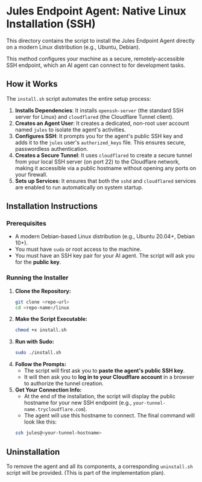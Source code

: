 # Jules Endpoint Agent: Native Linux Installation (SSH)

This directory contains the script to install the Jules Endpoint Agent directly on a modern Linux distribution (e.g., Ubuntu, Debian).

This method configures your machine as a secure, remotely-accessible SSH endpoint, which an AI agent can connect to for development tasks.

## How it Works

The `install.sh` script automates the entire setup process:
1.  **Installs Dependencies**: It installs `openssh-server` (the standard SSH server for Linux) and `cloudflared` (the Cloudflare Tunnel client).
2.  **Creates an Agent User**: It creates a dedicated, non-root user account named `jules` to isolate the agent's activities.
3.  **Configures SSH**: It prompts you for the agent's public SSH key and adds it to the `jules` user's `authorized_keys` file. This ensures secure, passwordless authentication.
4.  **Creates a Secure Tunnel**: It uses `cloudflared` to create a secure tunnel from your local SSH server (on port 22) to the Cloudflare network, making it accessible via a public hostname without opening any ports on your firewall.
5.  **Sets up Services**: It ensures that both the `sshd` and `cloudflared` services are enabled to run automatically on system startup.

## Installation Instructions

### Prerequisites
- A modern Debian-based Linux distribution (e.g., Ubuntu 20.04+, Debian 10+).
- You must have `sudo` or root access to the machine.
- You must have an SSH key pair for your AI agent. The script will ask you for the **public key**.

### Running the Installer

1.  **Clone the Repository:**
    ```bash
    git clone <repo-url>
    cd <repo-name>/linux
    ```
2.  **Make the Script Executable:**
    ```bash
    chmod +x install.sh
    ```
3.  **Run with Sudo:**
    ```bash
    sudo ./install.sh
    ```
4.  **Follow the Prompts:**
    - The script will first ask you to **paste the agent's public SSH key**.
    - It will then ask you to **log in to your Cloudflare account** in a browser to authorize the tunnel creation.
5.  **Get Your Connection Info:**
    - At the end of the installation, the script will display the public hostname for your new SSH endpoint (e.g., `your-tunnel-name.trycloudflare.com`).
    - The agent will use this hostname to connect. The final command will look like this:
    ```bash
    ssh jules@<your-tunnel-hostname>
    ```

## Uninstallation
To remove the agent and all its components, a corresponding `uninstall.sh` script will be provided. (This is part of the implementation plan).
